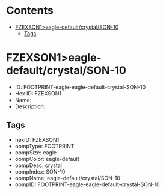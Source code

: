 



Contents
========

* [FZEXSON1>eagle-default/crystal/SON-10](#fzexson1eagle-defaultcrystalson-10)
	* [Tags](#tags)

# FZEXSON1>eagle-default/crystal/SON-10

- ID: FOOTPRINT-eagle-eagle-default-crystal-SON-10
- Hex ID: FZEXSON1
- Name: 
- Description: 

## Tags

- hexID: FZEXSON1
- oompType: FOOTPRINT
- oompSize: eagle
- oompColor: eagle-default
- oompDesc: crystal
- oompIndex: SON-10
- oompName: eagle-default/crystal/SON-10
- oompID: FOOTPRINT-eagle-eagle-default-crystal-SON-10
